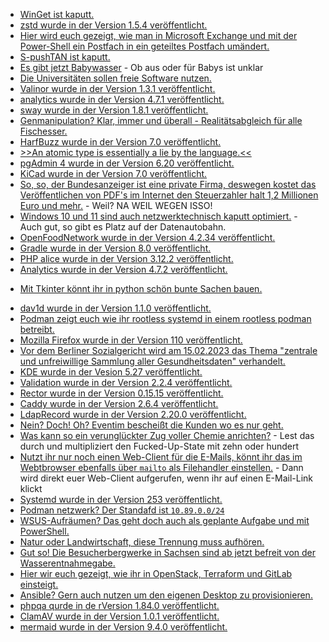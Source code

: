 * [WinGet ist kaputt.](https://www.bleepingcomputer.com/news/security/microsoft-winget-package-manager-failing-from-expired-ssl-certificate/)
* [zstd wurde in der Version 1.5.4 veröffentlicht.](https://www.phoronix.com/news/Zstandard-1.5.4-Released)
* [Hier wird euch gezeigt, wie man in Microsoft Exchange und mit der Power-Shell ein Postfach in ein geteiltes Postfach umändert.](https://woshub.com/convert-user-shared-mailbox-exchange/)
* [S-pushTAN ist kaputt.](https://www.borncity.com/blog/2023/02/10/sparkasse-s-pushtan-ios-app-nach-update-auf-version-4-1-3-unbenutzbar-8-feb-2023/)
* [Es gibt jetzt Babywasser](https://tuxproject.de/blog/2023/02/soylent-green-ist-babywasser/) - Ob aus oder für Babys ist unklar
* [Die Universitäten sollen freie Software nutzen.](https://netzpolitik.org/2023/universitaeten-und-alternative-plattformen-das-ist-nicht-zu-viel-verlangt/)
* [Valinor wurde in der Version 1.3.1 veröffentlicht.](https://github.com/CuyZ/Valinor/releases/tag/1.3.1)
* [analytics wurde in der Version 4.7.1 veröffentlicht.](https://github.com/Rello/analytics/releases/tag/4.7.1)
* [sway wurde in der Version 1.8.1 veröffentlicht.](https://github.com/swaywm/sway/releases/tag/1.8.1)
* [Genmanipulation? Klar, immer und überall - Realitätsabgleich für alle Fischesser.](https://netzfrauen.org/2023/02/12/fish-3/)
* [HarfBuzz wurde in der Version 7.0 veröffentlicht.](https://www.phoronix.com/news/HarfBuzz-7.0-Released)
* [>>An atomic type is essentially a lie by the language.<<](https://utcc.utoronto.ca/~cks/space/blog/programming/CaseForAtomicTypes)
* [pgAdmin 4 wurde in der Version 6.20 veröffentlicht.](https://www.postgresql.org/about/news/pgadmin-4-v620-released-2593/)
* [KiCad wurde in der Version 7.0 veröffentlicht.](https://www.phoronix.com/news/KiCad-7.0-Released)
* [So, so, der Bundesanzeiger ist eine private Firma, deswegen kostet das Veröffentlichen von PDF's im Internet den Steuerzahler halt 1,2 Millionen Euro und mehr.](https://netzpolitik.org/2023/everkuendung_digitales-bundesgesetzblatt-wie-teuer-darf-ein-staatlicher-pdf-reader-sein/) - Weil? NA WEIL WEGEN ISSO!
* [Windows 10 und 11 sind auch netzwerktechnisch kaputt optimiert.](https://www.borncity.com/blog/2023/02/14/windows-10-11-grottige-netzwerktransfer-leistung-hohe-windows-11-cpu-last-teil-1/) - Auch gut, so gibt es Platz auf der Datenautobahn.
* [OpenFoodNetwork wurde in der Version 4.2.34 veröffentlicht.](https://github.com/openfoodfoundation/openfoodnetwork/releases/tag/v4.2.34)
* [Gradle wurde in der Version 8.0 veröffentlicht.](https://github.com/gradle/gradle/releases/tag/v8.0.0)
* [PHP alice wurde in der Version 3.12.2 veröffentlicht.](https://github.com/nelmio/alice/releases/tag/3.12.2)
* [Analytics wurde in der Version 4.7.2 veröffentlicht.](https://github.com/Rello/analytics/releases/tag/4.7.2)
+ [Mit Tkinter könnt ihr in python schön bunte Sachen bauen.](https://opensource.com/article/23/2/user-interface-tkinter-python)
* [dav1d wurde in der Version 1.1.0 veröffentlicht.](https://www.phoronix.com/news/dav1d-1.1-Released)
* [Podman zeigt euch wie ihr rootless systemd in einem rootless podman betreibt.](https://blog.podman.io/2023/02/rootless-systemd-in-rootless-podman/)
* [Mozilla Firefox wurde in der Version 110 veröffentlicht.](https://www.phoronix.com/news/Firefox-110-Released)
* [Vor dem Berliner Sozialgericht wird am 15.02.2023 das Thema "zentrale und unfreiwillige Sammlung aller Gesundheitsdaten" verhandelt.](https://netzpolitik.org/2023/gesundheitsdaten-von-73-millionen-berliner-sozialgericht-verhandelt-am-mittwoch/)
* [KDE wurde in der Vesion 5.27 veröffentlicht.](https://www.phoronix.com/news/KDE-Plasma-5.27-Released)
* [Validation wurde in der Version 2.2.4 veröffentlicht.](https://github.com/Respect/Validation/releases/tag/2.2.4)
* [Rector wurde in der Version 0.15.15 veröffentlicht.](https://github.com/rectorphp/rector/releases/tag/0.15.15)
* [Caddy wurde in der Version 2.6.4 veröffentlicht.](https://github.com/caddyserver/caddy/releases/tag/v2.6.4)
* [LdapRecord wurde in der Version 2.20.0 veröffentlicht.](https://github.com/DirectoryTree/LdapRecord/releases/tag/v2.20.0)
* [Nein? Doch! Oh? Eventim bescheißt die Kunden wo es nur geht.](http://blog.fefe.de/?ts=9d13d637)
* [Was kann so ein verunglückter Zug voller Chemie anrichten?](http://blog.fefe.de/?ts=9d1547a3) - Lest das durch und multipliziert den Fucked-Up-State mit zehn oder hundert
* [Nutzt ihr nur noch einen Web-Client für die E-Mails, könnt ihr das im Webtbrowser ebenfalls über `mailto` als Filehandler einstellen.](https://www.windowspro.de/wolfgang-sommergut/web-browser-als-standardprogramm-fuer-e-mails-mailto-handler-konfigurieren) - Dann wird direkt euer Web-Client aufgerufen, wenn ihr auf einen E-Mail-Link klickt
* [Systemd wurde in der Version 253 veröffentlicht.](https://www.phoronix.com/news/systemd-253)
* [Podman netzwerk? Der Standafd ist `10.89.0.0/24`](https://blog.podman.io/2023/02/default-podman-network-subnets/)
* [WSUS-Aufräumen? Das geht doch auch als geplante Aufgabe und mit PowerShell.](https://4sysops.com/archives/run-wsus-cleanup-as-a-scheduled-task/)
* [Natur oder Landwirtschaft, diese Trennung muss aufhören.](https://netzfrauen.org/2023/02/15/agriculture-5/)
* [Gut so! Die Besucherbergwerke in Sachsen sind ab jetzt befreit von der Wasserentnahmegabe.](https://knappenverein.de/besucherbergwerke-zukuenftig-per-gesetz-von-wasserentnahmeabgabe-befreit/)
* [Hier wir euch gezeigt, wie ihr in OpenStack, Terraform und GitLab einsteigt.](https://opensource.com/article/23/2/manage-openstack-using-terraform-and-gitlab)
* [Ansible? Gern auch nutzen um den eigenen Desktop zu provisionieren.](https://opensource.com/article/23/2/linux-kde-desktop-ansible)
* [phpqa qurde in de rVersion 1.84.0 veröffentlicht.](https://github.com/jakzal/phpqa/releases/tag/v1.84.0)
* [ClamAV wurde in der Version 1.0.1 veröffentlicht.](https://github.com/Cisco-Talos/clamav/releases/tag/clamav-1.0.1)
* [mermaid wurde in der Version 9.4.0 veröffentlicht.](https://github.com/mermaid-js/mermaid/releases/tag/v9.4.0)

